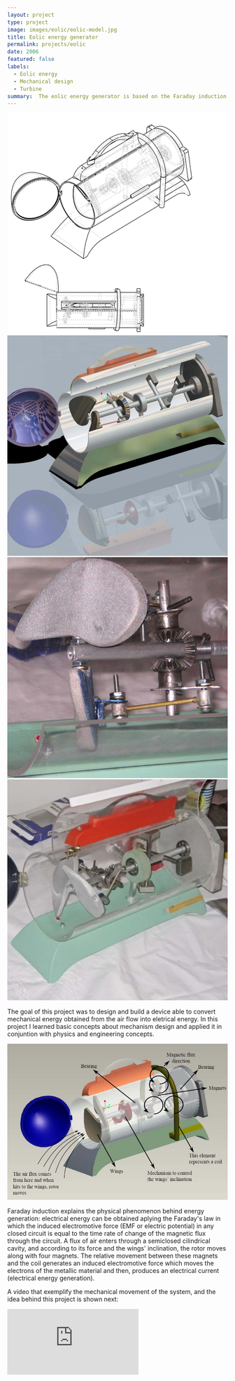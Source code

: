 ```yaml
---
layout: project
type: project
image: images/eolic/eolic-model.jpg
title: Eolic energy generator
permalink: projects/eolic
date: 2006
featured: false
labels:
  - Eolic energy
  - Mechanical design
  - Turbine
summary:  The eolic energy generator is based on the Faraday induction principle and includes a customized circuit board to receive and transform the AC energy coming from the induction sources to DC energy.
---
```


<div class="ui small rounded images">
  <img class="ui image zoom" src="../images/eolic/eolic-explosion.jpg">
  <img class="ui image zoom" src="../images/eolic/eolic-model.jpg">
  <img class="ui image zoom" src="../images/eolic/eolic-mechanism.jpg">
  <img class="ui image zoom" src="../images/eolic/eolic-real.jpg">
</div>



<p class="pjustify">The goal of this project was to design and build a device able to convert mechanical energy obtained from the air flow into eletrical energy. In this project I learned basic concepts about mechanism design and applied it in conjuntion with physics and engineering concepts. </p> 

<img class="ui medium right floated rounded image zoom medium-amp2" src="../images/eolic/eolic-diagram.jpg">

<p class="pjustify">Faraday induction explains the physical phenomenon behind energy generation: electrical energy can be obtained aplying the Faraday's law in which the induced electromotive force (EMF or electric potential) in any closed circuit is equal to the time rate of change of the magnetic flux through the circuit.
A flux of air enters through a semiclosed cilindrical cavity, and according to its force and the wings' inclination, the rotor moves along with four magnets. The relative movement between these magnets and the coil generates an induced electromotive force which moves the electrons of the metallic material and then, produces an electrical current (electrical energy generation).</p> 

<p class="pjustify">A video that exemplify the mechanical movement of the system, and the idea behind this project is shown next:</p>

<div class="resp-container">
    <iframe class="resp-iframe" src="https://www.youtube.com/embed/--vAqtKbqyM?rel=0&amp;showinfo=0" frameborder="0" allow="autoplay; encrypted-media" gesture="media"  allowfullscreen></iframe>
</div>